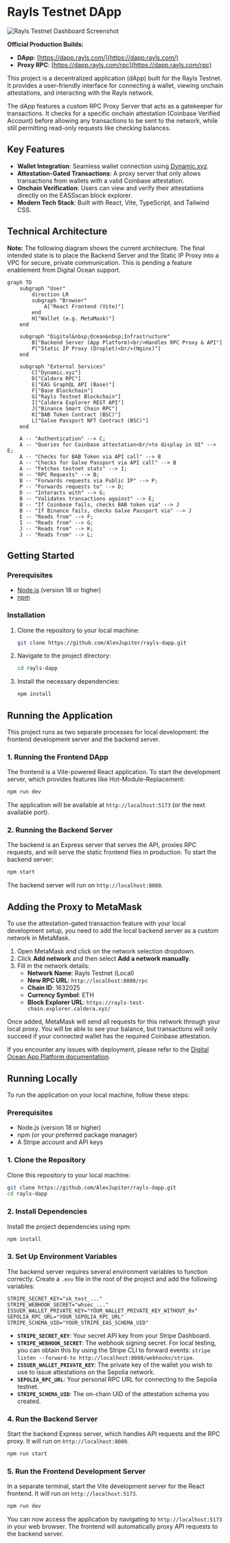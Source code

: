 # Rayls Testnet DApp

![Rayls Testnet Dashboard Screenshot](public/dashboardscreenshotwithglax.png)

**Official Production Builds:**
- **DApp**: [https://dapp.rayls.com/](https://dapp.rayls.com/)
- **Proxy RPC**: [https://dapp.rayls.com/rpc](https://dapp.rayls.com/rpc)

This project is a decentralized application (dApp) built for the Rayls Testnet. It provides a user-friendly interface for connecting a wallet, viewing onchain attestations, and interacting with the Rayls network.

The dApp features a custom RPC Proxy Server that acts as a gatekeeper for transactions. It checks for a specific onchain attestation (Coinbase Verified Account) before allowing any transactions to be sent to the network, while still permitting read-only requests like checking balances.

## Key Features

- **Wallet Integration**: Seamless wallet connection using [Dynamic.xyz](https://www.dynamic.xyz/).
- **Attestation-Gated Transactions**: A proxy server that only allows transactions from wallets with a valid Coinbase attestation.
- **Onchain Verification**: Users can view and verify their attestations directly on the EASSscan block explorer.
- **Modern Tech Stack**: Built with React, Vite, TypeScript, and Tailwind CSS.

## Technical Architecture

**Note:** The following diagram shows the current architecture. The final intended state is to place the Backend Server and the Static IP Proxy into a VPC for secure, private communication. This is pending a feature enablement from Digital Ocean support.

```mermaid
graph TD
    subgraph "User"
        direction LR
        subgraph "Browser"
            A["React Frontend (Vite)"]
        end
        H["Wallet (e.g. MetaMask)"]
    end

    subgraph "Digital&nbsp;Ocean&nbsp;Infrastructure"
        B["Backend Server (App Platform)<br/>Handles RPC Proxy & API"]
        P["Static IP Proxy (Droplet)<br/>(Nginx)"]
    end

    subgraph "External Services"
        C["Dynamic.xyz"]
        D["Caldera RPC"]
        E["EAS GraphQL API (Base)"]
        F["Base Blockchain"]
        G["Rayls Testnet Blockchain"]
        I["Caldera Explorer REST API"]
        J["Binance Smart Chain RPC"]
        K["BAB Token Contract (BSC)"]
        L["Galxe Passport NFT Contract (BSC)"]
    end

    A -- "Authentication" --> C;
    A -- "Queries for Coinbase attestation<br/>to display in UI" --> E;
    A -- "Checks for BAB Token via API call" --> B
    A -- "Checks for Galxe Passport via API call" --> B
    A -- "Fetches testnet stats" --> I;
    H -- "RPC Requests" --> B;
    B -- "Forwards requests via Public IP" --> P;
    P -- "Forwards requests to" --> D;
    D -- "Interacts with" --> G;
    B -- "Validates transactions against" --> E;
    B -- "If Coinbase fails, checks BAB token via" --> J
    B -- "If Binance fails, checks Galxe Passport via" --> J
    E -- "Reads from" --> F;
    I -- "Reads from" --> G;
    J -- "Reads from" --> K;
    J -- "Reads from" --> L;
```

## Getting Started

### Prerequisites

- [Node.js](https://nodejs.org/) (version 18 or higher)
- [npm](https://www.npmjs.com/)

### Installation

1.  Clone the repository to your local machine:
    ```bash
    git clone https://github.com/AlexJupiter/rayls-dapp.git
    ```

2.  Navigate to the project directory:
    ```bash
    cd rayls-dapp
    ```

3.  Install the necessary dependencies:
    ```bash
    npm install
    ```

## Running the Application

This project runs as two separate processes for local development: the frontend development server and the backend server.

### 1. Running the Frontend DApp

The frontend is a Vite-powered React application. To start the development server, which provides features like Hot-Module-Replacement:

```bash
npm run dev
```

The application will be available at `http://localhost:5173` (or the next available port).

### 2. Running the Backend Server

The backend is an Express server that serves the API, proxies RPC requests, and will serve the static frontend files in production. To start the backend server:

```bash
npm start
```

The backend server will run on `http://localhost:8080`.

## Adding the Proxy to MetaMask

To use the attestation-gated transaction feature with your local development setup, you need to add the local backend server as a custom network in MetaMask.

1.  Open MetaMask and click on the network selection dropdown.
2.  Click **Add network** and then select **Add a network manually**.
3.  Fill in the network details:
    *   **Network Name**: Rayls Testnet (Local)
    *   **New RPC URL**: `http://localhost:8080/rpc`
    *   **Chain ID**: 1632025
    *   **Currency Symbol**: ETH
    *   **Block Explorer URL**: `https://rayls-test-chain.explorer.caldera.xyz/`

Once added, MetaMask will send all requests for this network through your local proxy. You will be able to see your balance, but transactions will only succeed if your connected wallet has the required Coinbase attestation.

If you encounter any issues with deployment, please refer to the [Digital Ocean App Platform documentation](https://docs.digitalocean.com/products/app-platform/).

## Running Locally

To run the application on your local machine, follow these steps:

### Prerequisites

- Node.js (version 18 or higher)
- npm (or your preferred package manager)
- A Stripe account and API keys

### 1. Clone the Repository

Clone this repository to your local machine:

```bash
git clone https://github.com/AlexJupiter/rayls-dapp.git
cd rayls-dapp
```

### 2. Install Dependencies

Install the project dependencies using npm:

```bash
npm install
```

### 3. Set Up Environment Variables

The backend server requires several environment variables to function correctly. Create a `.env` file in the root of the project and add the following variables:

```
STRIPE_SECRET_KEY="sk_test_..."
STRIPE_WEBHOOK_SECRET="whsec_..."
ISSUER_WALLET_PRIVATE_KEY="YOUR_WALLET_PRIVATE_KEY_WITHOUT_0x"
SEPOLIA_RPC_URL="YOUR_SEPOLIA_RPC_URL"
STRIPE_SCHEMA_UID="YOUR_STRIPE_EAS_SCHEMA_UID"
```

- **`STRIPE_SECRET_KEY`**: Your secret API key from your Stripe Dashboard.
- **`STRIPE_WEBHOOK_SECRET`**: The webhook signing secret. For local testing, you can obtain this by using the Stripe CLI to forward events: `stripe listen --forward-to http://localhost:8080/webhooks/stripe`.
- **`ISSUER_WALLET_PRIVATE_KEY`**: The private key of the wallet you wish to use to issue attestations on the Sepolia network.
- **`SEPOLIA_RPC_URL`**: Your personal RPC URL for connecting to the Sepolia testnet.
- **`STRIPE_SCHEMA_UID`**: The on-chain UID of the attestation schema you created.

### 4. Run the Backend Server

Start the backend Express server, which handles API requests and the RPC proxy. It will run on `http://localhost:8080`.

```bash
npm run start
```

### 5. Run the Frontend Development Server

In a separate terminal, start the Vite development server for the React frontend. It will run on `http://localhost:5173`.

```bash
npm run dev
```

You can now access the application by navigating to `http://localhost:5173` in your web browser. The frontend will automatically proxy API requests to the backend server.

